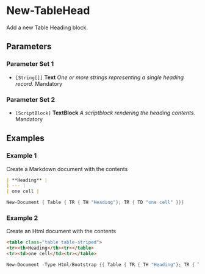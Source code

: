 # New-TableHead

Add a new Table Heading block.

## Parameters

### Parameter Set 1

- `[String[]]` **Text** _One or more strings representing a single heading record._ Mandatory

### Parameter Set 2

- `[ScriptBlock]` **TextBlock** _A scriptblock rendering the heading contents._ Mandatory

## Examples

### Example 1

Create a Markdown document with the contents
```markdown
| **Heading** |
| --- |
| one cell |
```

```powershell
New-Document { Table { TR { TH "Heading"}; TR { TD "one cell" }}}
```
### Example 2

Create an Html document with the contents
```html
<table class="table table-striped">
<tr><th>Heading</th><tr></table>
<tr><td>one cell</td><tr></table>
```

```powershell
New-Document -Type Html/Bootstrap {{ Table { TR { TH "Heading"}; TR { TD "one cell" }}}
```
